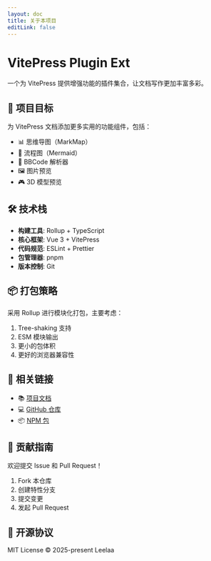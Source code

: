 ```yaml
---
layout: doc
title: 关于本项目
editLink: false
---
```


# VitePress Plugin Ext

一个为 VitePress 提供增强功能的插件集合，让文档写作更加丰富多彩。

## 🎯 项目目标

为 VitePress 文档添加更多实用的功能组件，包括：

- 📊 思维导图（MarkMap）
- 🎨 流程图（Mermaid）
- 📝 BBCode 解析器
- 🖼️ 图片预览
- 🎮 3D 模型预览

## 🛠️ 技术栈

- **构建工具**: Rollup + TypeScript
- **核心框架**: Vue 3 + VitePress
- **代码规范**: ESLint + Prettier
- **包管理器**: pnpm
- **版本控制**: Git

## 📦 打包策略

采用 Rollup 进行模块化打包，主要考虑：

1. Tree-shaking 支持
2. ESM 模块输出
3. 更小的包体积
4. 更好的浏览器兼容性

## 🔗 相关链接

- 📚 [项目文档](https://vitepress-ext.leelaa.cn)
- 💻 [GitHub 仓库](https://github.com/admin8756)
- 📦 [NPM 包](https://www.npmjs.com/package/@leelaa/vitepress-plugin-extended)

## 🤝 贡献指南

欢迎提交 Issue 和 Pull Request！

1. Fork 本仓库
2. 创建特性分支
3. 提交变更
4. 发起 Pull Request

## 📄 开源协议

MIT License © 2025-present Leelaa